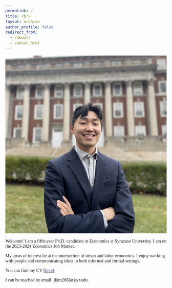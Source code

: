 ```yaml
---
permalink: /
title: <br>
layout: archive
author_profile: false
redirect_from: 
  - /about/
  - /about.html
---
```

<body>

 
<!-- <div class="container" style="max-width:100%"> -->
<div class="container">
  
<!-- <div class="image" style="width:40%"> -->
<div class="image">
<img src="images/profile_maxwell1.jpg">
</div>
<!-- <div class="text" style="width:60%"> -->
<div class="text">
<p style="font-family:verdana">Welcome! I am a fifth-year Ph.D. candidate in Economics at Syracuse University. I am on the 2023-2024 Economics Job Market.</p>  



<p style="font-family:verdana">My areas of interest lie at the intersection of urban and labor economics. I enjoy working with people and communicating ideas in both informal and formal settings.</p>


<p style="font-family:verdana">You can find my CV [<a href="https://www.dropbox.com/scl/fi/5cx0wgzmahkogqrsmwnx5/CV_JooyoungKim.pdf?rlkey=vp7ja27ulj643gww0idqcy70a&dl=0" target="_blank" style="font-family:verdana; color: darkslateblue; text-decoration: underline;text-decoration-style: solid;text-decoration-color: 007AFF;">here</a>].</p>

<p style="font-family:verdana">I can be reached by email: jkim266[at]syr.edu.</p>

<br>

</div>
</div>
 



</body>
